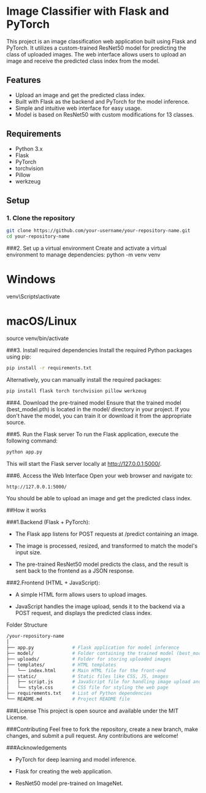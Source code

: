 # Image Classifier with Flask and PyTorch

This project is an image classification web application built using Flask and PyTorch. It utilizes a custom-trained ResNet50 model for predicting the class of uploaded images. The web interface allows users to upload an image and receive the predicted class index from the model.

## Features

- Upload an image and get the predicted class index.
- Built with Flask as the backend and PyTorch for the model inference.
- Simple and intuitive web interface for easy usage.
- Model is based on ResNet50 with custom modifications for 13 classes.

## Requirements

- Python 3.x
- Flask
- PyTorch
- torchvision
- Pillow
- werkzeug

## Setup

### 1. Clone the repository

```bash
git clone https://github.com/your-username/your-repository-name.git
cd your-repository-name
```
###2. Set up a virtual environment
Create and activate a virtual environment to manage dependencies:
python -m venv venv
# Windows
venv\Scripts\activate
# macOS/Linux
source venv/bin/activate

###3. Install required dependencies
Install the required Python packages using pip:
```bash
pip install -r requirements.txt
```

Alternatively, you can manually install the required packages:

```bash
pip install flask torch torchvision pillow werkzeug
```
###4. Download the pre-trained model
Ensure that the trained model (best_model.pth) is located in the model/ directory in your project. If you don't have the model, you can train it or download it from the appropriate source.

###5. Run the Flask server
To run the Flask application, execute the following command:
```bash
python app.py
```
This will start the Flask server locally at http://127.0.0.1:5000/.

###6. Access the Web Interface
Open your web browser and navigate to:
```bash
http://127.0.0.1:5000/
```
You should be able to upload an image and get the predicted class index.

##How it works

###1.Backend (Flask + PyTorch):

  - The Flask app listens for POST requests at /predict containing an image.

  - The image is processed, resized, and transformed to match the model's input size.

  - The pre-trained ResNet50 model predicts the class, and the result is sent back to the frontend as a JSON response.

###2.Frontend (HTML + JavaScript):

 - A simple HTML form allows users to upload images.

 - JavaScript handles the image upload, sends it to the backend via a POST request, and displays the predicted class index.

Folder Structure
```bash
/your-repository-name
│
├── app.py              # Flask application for model inference
├── model/              # Folder containing the trained model (best_model.pth)
├── uploads/            # Folder for storing uploaded images
├── templates/          # HTML templates
│   └── index.html      # Main HTML file for the front-end
├── static/             # Static files like CSS, JS, images
│   ├── script.js       # JavaScript file for handling image upload and API call
│   └── style.css       # CSS file for styling the web page
├── requirements.txt    # List of Python dependencies
└── README.md           # Project README file
```
###License
This project is open source and available under the MIT License.

###Contributing
Feel free to fork the repository, create a new branch, make changes, and submit a pull request. Any contributions are welcome!

###Acknowledgements
- PyTorch for deep learning and model inference.

- Flask for creating the web application.

- ResNet50 model pre-trained on ImageNet.

